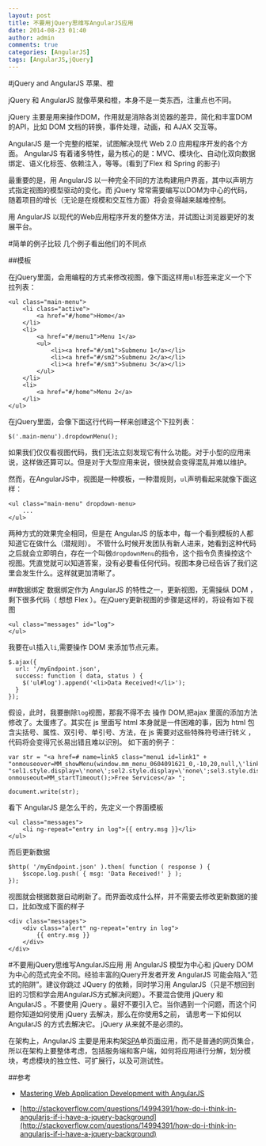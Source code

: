 ```yaml
---
layout: post
title: 不要用jQuery思维写AngularJS应用
date: 2014-08-23 01:40
author: admin
comments: true
categories: [AngularJS]
tags: [AngularJS,jQuery]
---
```

 
#jQuery and AngularJS 苹果、橙

jQuery 和 AngularJS 就像苹果和橙，本身不是一类东西，注重点也不同。

jQuery 主要是用来操作DOM，作用就是消除各浏览器的差异，简化和丰富DOM 的API，比如 DOM 文档的转换，事件处理，动画，和 AJAX 交互等。

AngularJS 是一个完整的框架，试图解决现代 Web 2.0 应用程序开发的各个方面。 AngularJS 有着诸多特性，最为核心的是：MVC、模块化、自动化双向数据绑定、语义化标签、依赖注入，等等。(看到了Flex 和 Spring 的影子)

最重要的是，用 AngularJS 以一种完全不同的方法构建用户界面，其中以声明方式指定视图的模型驱动的变化。而 jQuery 常常需要编写以DOM为中心的代码，随着项目的增长（无论是在规模和交互性方面）将会变得越来越难控制。

用 AngularJS 以现代的Web应用程序开发的整体方法，并试图让浏览器更好的发展平台。

#简单的例子比较
几个例子看出他们的不同点

##模板

在jQuery里面，会用编程的方式来修改视图，像下面这样用`ul`标签来定义一个下拉列表：


	<ul class="main-menu">
	    <li class="active">
	        <a href="#/home">Home</a>
	    </li>
	    <li>
	        <a href="#/menu1">Menu 1</a>
	        <ul>
	            <li><a href="#/sm1">Submenu 1</a></li>
	            <li><a href="#/sm2">Submenu 2</a></li>
	            <li><a href="#/sm3">Submenu 3</a></li>
	        </ul>
	    </li>
	    <li>
	        <a href="#/home">Menu 2</a>
	    </li>
	</ul>

在jQuery里面，会像下面这行代码一样来创建这个下拉列表：
 
	$('.main-menu').dropdownMenu();
 
如果我们仅仅看视图代码，我们无法立刻发现它有什么功能。对于小型的应用来说，这样做还算可以。但是对于大型应用来说，很快就会变得混乱并难以维护。
 
然而，在AngularJS中，视图是一种模板，一种潜规则，`ul`声明看起来就像下面这样：
 
	<ul class="main-menu" dropdown-menu>
	    ...
	</ul>
 
两种方式的效果完全相同，但是在 AngularJS 的版本中，每一个看到模板的人都知道它在做什么（潜规则）。 不管什么时候开发团队有新人进来，她看到这种代码之后就会立即明白，存在一个叫做`dropdownMenu`的指令，这个指令负责操控这个视图。凭直觉就可以知道答案，没有必要看任何代码。视图本身已经告诉了我们这里会发生什么。这样就更加清晰了。

##数据绑定
数据绑定作为 AngularJS 的特性之一，更新视图，无需操纵 DOM ，剩下很多代码（ 想想 Flex ）。在jQuery更新视图的步骤是这样的，将设有如下视图

	<ul class="messages" id="log">
	</ul>

我要在`ul`插入`li`,需要操作 DOM 来添加节点元素。

	$.ajax({
	  url: '/myEndpoint.json',
	  success: function ( data, status ) {
	    $('ul#log').append('<li>Data Received!</li>');
	  }
	});

假设，此时，我要删除`log`视图，那我不得不去 操作 DOM,把ajax 里面的添加方法修改了。太蛋疼了。其实在 js 里面写 html 本身就是一件困难的事，因为 html 包含尖括号、属性、双引号、单引号、方法，在 js 需要对这些特殊符号进行转义 ，代码将会变得冗长易出错且难以识别。 如下面的例子：

	var str = "<a href=# name=link5 class="menu1 id=link1" + "onmouseover=MM_showMenu(window.mm_menu_0604091621_0,-10,20,null,\'link5\');"+ "sel1.style.display=\'none\';sel2.style.display=\'none\';sel3.style.display='none\';"+" onmouseout=MM_startTimeout();>Free Services</a> ";
	
	document.write(str);

看下 AngularJS 是怎么干的，先定义一个界面模板

	<ul class="messages">
	    <li ng-repeat="entry in log">{{ entry.msg }}</li>
	</ul>

而后更新数据

	$http( '/myEndpoint.json' ).then( function ( response ) {
	    $scope.log.push( { msg: 'Data Received!' } );
	});

视图就会根据数据自动刷新了。而界面改成什么样，并不需要去修改更新数据的接口，比如改成下面的样子

	<div class="messages">
	    <div class="alert" ng-repeat="entry in log">
	        {{ entry.msg }}
	    </div>
	</div>


#不要用jQuery思维写AngularJS应用
用 AngularJS 模型为中心和 jQuery DOM为中心的范式完全不同。经验丰富的jQuery开发者开发 AngularJS 可能会陷入“范式的陷阱”。建议你跳过 JQuery 的依赖，同时学习用 AngularJS（只是不想回到旧的习惯和学会用AngularJS方式解决问题）。不要混合使用 jQuery 和 AngularJS 。不要使用 jQuery 。最好不要引入它。当你遇到一个问题，而这个问题你知道如何使用 jQuery 去解决，那么在你使用$之前， 请思考一下如何以 AngularJS 的方式去解决它。 jQuery 从来就不是必须的。 

在架构上，AngularJS 主要是用来构架[SPA](http://n.wikipedia.org/wiki/Single-page_application)单页面应用，而不是普通的网页集合，所以在架构上要整体考虑，包括服务端和客户端，如何将应用进行分解，划分模块，考虑模块的独立性、可扩展行，以及可测试性。



##参考
* [Mastering Web Application Development with AngularJS](https://www.packtpub.com/web-development/mastering-web-application-development-angularjs)

* [http://stackoverflow.com/questions/14994391/how-do-i-think-in-angularjs-if-i-have-a-jquery-background](http://stackoverflow.com/questions/14994391/how-do-i-think-in-angularjs-if-i-have-a-jquery-background)